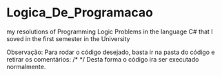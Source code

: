 # Logica_De_Programacao
my resolutions of Programming Logic Problems in the language C# that I soved in the first semester in the
University 

Observação: Para rodar o código desejado, basta ir na pasta do código e retirar os comentários: /* */   Desta forma o código ira ser executado normalmente.
